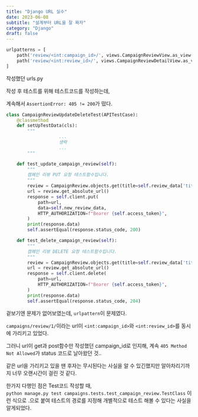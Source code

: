 ```yaml
---
title: "Django URL 실수"
date: 2023-06-08
subtitle: "설계부터 URL을 잘 짜자"
category: "Django"
draft: false
---
```


```python
urlpatterns = [
    path('review/<int:campaign_id>/', views.CampaignReviewView.as_view(), name='campaign_review_view'),
    path('review/<int:review_id>/', views.CampaignReviewDetailView.as_view(), name='campaign_review_detail_view'),
]
```

작성했던 urls.py

작성 후 테스트를 위해 테스트코드를 작성하는데,

계속해서 `AssertionError: 405 != 200`가 떴다.

```python
class CampaignReviewUpdateDeleteTest(APITestCase):
    @classmethod
    def setUpTestData(cls):
        """
                    ...
                    생략
                    ...
        """

    def test_update_campaign_review(self):
        """
        캠페인 리뷰 PUT 요청 테스트함수입니다.
        """
        review = CampaignReview.objects.get(title=self.review_data['title'])
        url = review.get_absolute_url()
        response = self.client.put(
            path=url,
            data=self.new_review_data,
            HTTP_AUTHORIZATION=f"Bearer {self.access_token}",
        )
        print(response.data)
        self.assertEqual(response.status_code, 200)

    def test_delete_campaign_review(self):
        """
        캠페인 리뷰 DELETE 요청 테스트함수입니다.
        """
        review = CampaignReview.objects.get(title=self.review_data['title'])
        url = review.get_absolute_url()
        response = self.client.delete(
            path=url,
            HTTP_AUTHORIZATION=f"Bearer {self.access_token}",
        )
        print(response.data)
        self.assertEqual(response.status_code, 204)
```

겉보기엔 문제가 없어보였는데, `urlpattern`이 문제였다.

`campaigns/review/1/`이라는 url이 `<int:campaign_id>`와 `<int:review_id>`를 동시에 가리키고 있었다.

그러니 url이 get과 post함수만 작성했던 campaign_id로 인지해, 계속 `405 Method Not Allowed`가 status 코드로 날아왔던 것..

같은 url을 가리키고 있을 땐 후자는 무시된다는 사실을 알 수 있긴했지만 알아차리기까지 너무 오랜시간이 걸린 것 같다.

한가지 다행인 점은 Test코드 작성할 때,  
`python manage.py test campaigns.tests.test_campaign_review.TestClass`
이런 식으로 .으로 붙여 테스트의 경로를 지정해 개별적으로 테스트 해볼 수 있다는 사실을 알게되었다.
